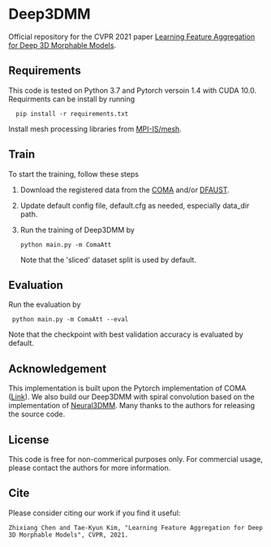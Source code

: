 # Deep3DMM
Official repository for the CVPR 2021 paper [Learning Feature Aggregation for Deep 3D Morphable Models](https://openaccess.thecvf.com/content/CVPR2021/html/Chen_Learning_Feature_Aggregation_for_Deep_3D_Morphable_Models_CVPR_2021_paper.html).

## Requirements
This code is tested on Python 3.7 and Pytorch versoin 1.4 with CUDA 10.0. Requirments can be install by running

      pip install -r requirements.txt

Install mesh processing libraries from [MPI-IS/mesh](https://github.com/MPI-IS/mesh). 

## Train
To start the training, follow these steps
1. Download the registered data from the [COMA](https://coma.is.tue.mpg.de/) and/or [DFAUST](https://dfaust.is.tue.mpg.de/).
2. Update default config file, default.cfg as needed, especially data_dir path.
3. Run the training of Deep3DMM by

     ` python main.py -m ComaAtt `

    Note that the 'sliced' dataset split is used by default.

## Evaluation
Run the evaluation by

     python main.py -m ComaAtt --eval

   Note that the checkpoint with best validation accuracy is evaluated by default.

## Acknowledgement
This implementation is built upon the Pytorch implementation of COMA ([Link](https://github.com/pixelite1201/pytorch_coma)). We also build our Deep3DMM with spiral convolution based on the implementation of [Neural3DMM](https://github.com/gbouritsas/Neural3DMM). Many thanks to the authors for releasing the source code.

## License
This code is free for non-commerical purposes only. For commercial usage, please contact the authors for more information.

## Cite
Please consider citing our work if you find it useful:
```
Zhixiang Chen and Tae-Kyun Kim, "Learning Feature Aggregation for Deep 3D Morphable Models", CVPR, 2021.
```
